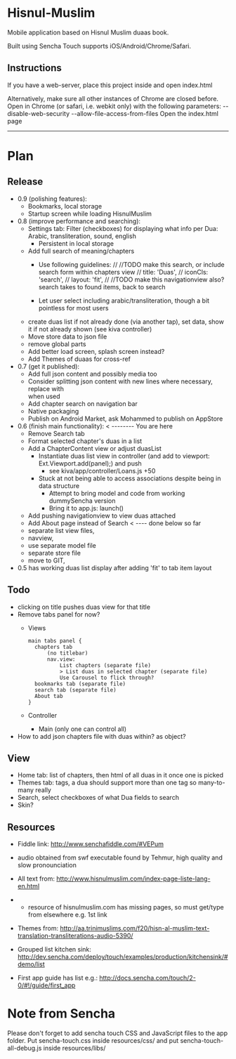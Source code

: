 Hisnul-Muslim
=============
Mobile application based on Hisnul Muslim duaas book.

Built using Sencha Touch supports iOS/Android/Chrome/Safari.

Instructions
------------
If you have a web-server, place this project inside and open index.html

Alternatively, make sure all other instances of Chrome are closed before.
Open in Chrome (or safari, i.e. webkit only) with the following parameters:
--disable-web-security --allow-file-access-from-files
Open the index.html page

- - - - 

Plan
====

Release
--------
*   0.9 (polishing features):
    - Bookmarks, local storage
    - Startup screen while loading HisnulMuslim
*   0.8 (improve performance and searching):
    - Settings tab: Filter (checkboxes) for displaying what info per Dua: Arabic, transliteration, sound, english
      - Persistent in local storage
    - Add full search of meaning/chapters
      - Use following guidelines:
            //    //TODO make this search, or include search form within chapters view
            //    title: 'Duas',
            //    iconCls: 'search',
            //    layout: 'fit',
            //    //TODO make this navigationview also? search takes to found items, back to search

      - Let user select including arabic/transliteration, though a bit pointless for most users
    - create duas list if not already done (via another tap), set data, show it if not already shown (see kiva controller)
    - Move store data to json file
    - remove global parts
    - Add better load screen, splash screen instead?
    - Add Themes of duaas for cross-ref
*   0.7 (get it published):
    - Add full json content and possibly media too
    - Consider splitting json content with new lines where necessary, replace with <br /> when used
    - Add chapter search on navigation bar
    - Native packaging
    - Publish on Android Market, ask Mohammed to publish on AppStore
*   0.6 (finish main functionality):  < -------- You are here
    + Remove Search tab
    + Format selected chapter's duas in a list
    + Add a ChapterContent view or adjust duasList
        + Instantiate duas list view in controller (and add to viewport: Ext.Viewport.add(panel);) and push
            + see kiva/app/controller/Loans.js +50
        + Stuck at not being able to access associations despite being in data structure
          + Attempt to bring model and code from working dummySencha version
          + Bring it to app.js: launch()
    + Add pushing navigationview to view duas attached
    + Add About page instead of Search < ---- done below so far
    + separate list view files,
    + navview, 
    + use separate model file
    + separate store file
    + move to GIT, 
*   0.5 has working duas list display after adding 'fit' to tab item layout

Todo
-----
-   clicking on title pushes duas view for that title
-   Remove tabs panel for now?
      - Views

            main tabs panel {
              chapters tab
                  (no titlebar)
                  nav.view:
                      List chapters (separate file)
                      > List duas in selected chapter (separate file)
                      Use Carousel to flick through?
              bookmarks tab (separate file)
              search tab (separate file)
              About tab
            }

      - Controller
        - Main (only one can control all)
-   How to add json chapters file with duas within? as object?

View
----
-   Home tab: list of chapters, then html of all duas in it once one is picked
-   Themes tab: tags, a dua should support more than one tag so many-to-many really
-   Search, select checkboxes of what Dua fields to search
-   Skin?

Resources
---------
*   Fiddle link: http://www.senchafiddle.com/#VEPum
  
*   audio obtained from swf executable found by Tehmur, high quality and slow pronounciation
*   All text from: http://www.hisnulmuslim.com/index-page-liste-lang-en.html
*    - resource of hisnulmuslim.com has missing pages, so must get/type from elsewhere e.g. 1st link
*   Themes from: http://aa.trinimuslims.com/f20/hisn-al-muslim-text-translation-transliterations-audio-5390/
  
*   Grouped list kitchen sink: http://dev.sencha.com/deploy/touch/examples/production/kitchensink/#demo/list
*   First app guide has list e.g.: http://docs.sencha.com/touch/2-0/#!/guide/first_app


Note from Sencha
=================
Please don't forget to add sencha touch CSS and JavaScript files to the app folder.
Put sencha-touch.css inside resources/css/ and put sencha-touch-all-debug.js inside resources/libs/

